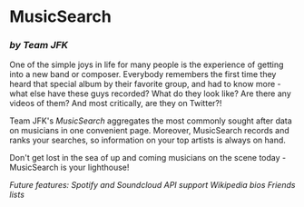 # MusicSearch
### *by Team JFK*

One of the simple joys in life for many people is the experience of getting into a new band or composer. Everybody remembers the first time they heard that special album by their favorite group, and had to know more - what else have these guys recorded? What do they look like? Are there any videos of them? And most critically, are they on Twitter?!

Team JFK's *MusicSearch* aggregates the most commonly sought after data on musicians in one convenient page. Moreover, MusicSearch records and ranks your searches, so information on your top artists is always on hand.

Don't get lost in the sea of up and coming musicians on the scene today - MusicSearch is your lighthouse! 

*Future features:
Spotify and Soundcloud API support
Wikipedia bios
Friends lists*
